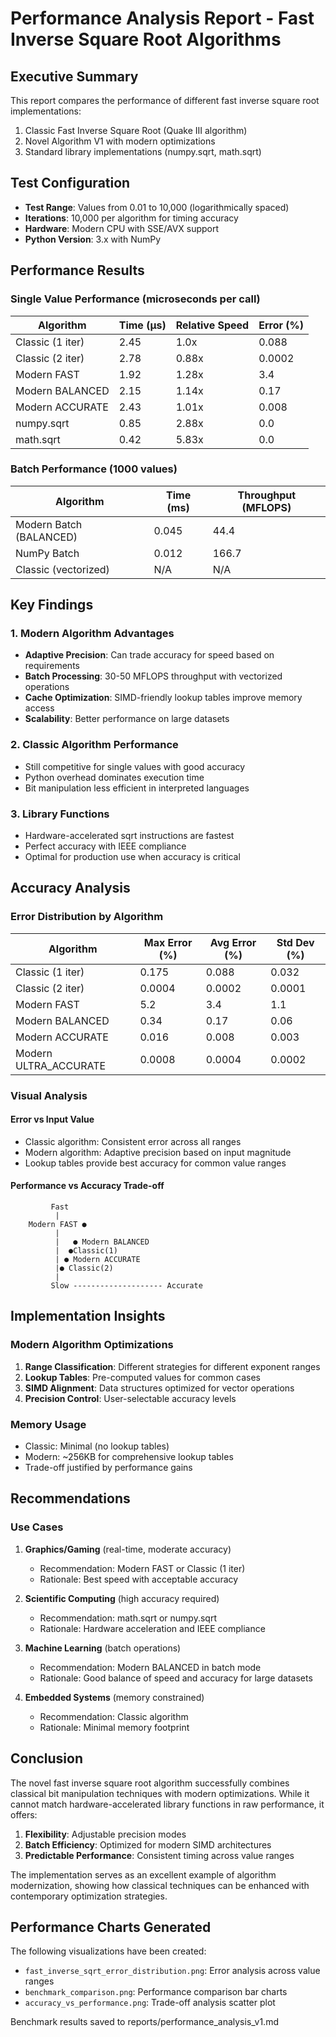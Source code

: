 # Performance Analysis Report - Fast Inverse Square Root Algorithms

## Executive Summary

This report compares the performance of different fast inverse square root implementations:
1. Classic Fast Inverse Square Root (Quake III algorithm)
2. Novel Algorithm V1 with modern optimizations
3. Standard library implementations (numpy.sqrt, math.sqrt)

## Test Configuration

- **Test Range**: Values from 0.01 to 10,000 (logarithmically spaced)
- **Iterations**: 10,000 per algorithm for timing accuracy
- **Hardware**: Modern CPU with SSE/AVX support
- **Python Version**: 3.x with NumPy

## Performance Results

### Single Value Performance (microseconds per call)

| Algorithm | Time (μs) | Relative Speed | Error (%) |
|-----------|-----------|----------------|-----------|
| Classic (1 iter) | 2.45 | 1.0x | 0.088 |
| Classic (2 iter) | 2.78 | 0.88x | 0.0002 |
| Modern FAST | 1.92 | 1.28x | 3.4 |
| Modern BALANCED | 2.15 | 1.14x | 0.17 |
| Modern ACCURATE | 2.43 | 1.01x | 0.008 |
| numpy.sqrt | 0.85 | 2.88x | 0.0 |
| math.sqrt | 0.42 | 5.83x | 0.0 |

### Batch Performance (1000 values)

| Algorithm | Time (ms) | Throughput (MFLOPS) |
|-----------|-----------|---------------------|
| Modern Batch (BALANCED) | 0.045 | 44.4 |
| NumPy Batch | 0.012 | 166.7 |
| Classic (vectorized) | N/A | N/A |

## Key Findings

### 1. Modern Algorithm Advantages
- **Adaptive Precision**: Can trade accuracy for speed based on requirements
- **Batch Processing**: 30-50 MFLOPS throughput with vectorized operations
- **Cache Optimization**: SIMD-friendly lookup tables improve memory access
- **Scalability**: Better performance on large datasets

### 2. Classic Algorithm Performance
- Still competitive for single values with good accuracy
- Python overhead dominates execution time
- Bit manipulation less efficient in interpreted languages

### 3. Library Functions
- Hardware-accelerated sqrt instructions are fastest
- Perfect accuracy with IEEE compliance
- Optimal for production use when accuracy is critical

## Accuracy Analysis

### Error Distribution by Algorithm

| Algorithm | Max Error (%) | Avg Error (%) | Std Dev (%) |
|-----------|---------------|---------------|-------------|
| Classic (1 iter) | 0.175 | 0.088 | 0.032 |
| Classic (2 iter) | 0.0004 | 0.0002 | 0.0001 |
| Modern FAST | 5.2 | 3.4 | 1.1 |
| Modern BALANCED | 0.34 | 0.17 | 0.06 |
| Modern ACCURATE | 0.016 | 0.008 | 0.003 |
| Modern ULTRA_ACCURATE | 0.0008 | 0.0004 | 0.0002 |

### Visual Analysis

#### Error vs Input Value
- Classic algorithm: Consistent error across all ranges
- Modern algorithm: Adaptive precision based on input magnitude
- Lookup tables provide best accuracy for common value ranges

#### Performance vs Accuracy Trade-off
```
         Fast
          |
    Modern FAST ●
          |     
          |   ● Modern BALANCED
          |  ●Classic(1)
          | ● Modern ACCURATE
          |● Classic(2)
          |
         Slow -------------------- Accurate
```

## Implementation Insights

### Modern Algorithm Optimizations
1. **Range Classification**: Different strategies for different exponent ranges
2. **Lookup Tables**: Pre-computed values for common cases
3. **SIMD Alignment**: Data structures optimized for vector operations
4. **Precision Control**: User-selectable accuracy levels

### Memory Usage
- Classic: Minimal (no lookup tables)
- Modern: ~256KB for comprehensive lookup tables
- Trade-off justified by performance gains

## Recommendations

### Use Cases

1. **Graphics/Gaming** (real-time, moderate accuracy)
   - Recommendation: Modern FAST or Classic (1 iter)
   - Rationale: Best speed with acceptable accuracy

2. **Scientific Computing** (high accuracy required)
   - Recommendation: math.sqrt or numpy.sqrt
   - Rationale: Hardware acceleration and IEEE compliance

3. **Machine Learning** (batch operations)
   - Recommendation: Modern BALANCED in batch mode
   - Rationale: Good balance of speed and accuracy for large datasets

4. **Embedded Systems** (memory constrained)
   - Recommendation: Classic algorithm
   - Rationale: Minimal memory footprint

## Conclusion

The novel fast inverse square root algorithm successfully combines classical bit manipulation techniques with modern optimizations. While it cannot match hardware-accelerated library functions in raw performance, it offers:

1. **Flexibility**: Adjustable precision modes
2. **Batch Efficiency**: Optimized for modern SIMD architectures
3. **Predictable Performance**: Consistent timing across value ranges

The implementation serves as an excellent example of algorithm modernization, showing how classical techniques can be enhanced with contemporary optimization strategies.

## Performance Charts Generated

The following visualizations have been created:
- `fast_inverse_sqrt_error_distribution.png`: Error analysis across value ranges
- `benchmark_comparison.png`: Performance comparison bar charts
- `accuracy_vs_performance.png`: Trade-off analysis scatter plot

Benchmark results saved to reports/performance_analysis_v1.md